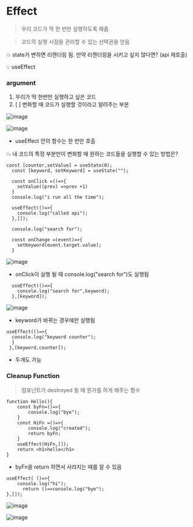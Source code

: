 # Effect
> 우리 코드가 딱 한 번만 실행하도록 해줌

> 코드의 실행 시점을 관리할 수 있는 선택권을 얻음


💥 state가 변하면 리렌더링 됨. 만약 리렌더링을 시키고 싶지 않다면? (api 재호출)

💡 useEffect

### argument 
1. 우리가 딱 한번만 실행하고 싶은 코드
2. [ ] 변화할 때 코드가 실행할 것이라고 알려주는 부분

![image](https://user-images.githubusercontent.com/90364684/213519156-336cb5f7-5164-4109-9b9d-ea865b02582f.png)

![image](https://user-images.githubusercontent.com/90364684/213519181-e7b1e4a7-a06b-4d45-83be-1136c7312189.png)

- useEffect 안의 함수는 한 번만 호출

💥 내 코드의 특정 부분만이 변화할 때 원하는 코드들을 실행할 수 있는 방법은?
```
const [counter,setValue] = useState(0);
  const [keyword, setKeyword] = useState("");

  const onClick =()=>{
    setValue((prev) =>prev +1)
  }
  console.log("i run all the time");

  useEffect(()=>{
    console.log("called api");
  },[]);

  console.log("search for");
  
  const onChange =(event)=>{
    setKeyword(event.target.value);
  }
```

![image](https://user-images.githubusercontent.com/90364684/213521924-f725efd3-db8e-4558-865c-270b11d24c57.png)

- onClick이 실행 될 때 console.log("search for")도 실행됨

```
  useEffect(()=>{
    console.log("search for",keyword);
  },[keyword]);
```
 
![image](https://user-images.githubusercontent.com/90364684/213522441-f97223c1-e89c-4c16-83ff-8464d7b01b58.png)

- keyword가 바뀌는 경우에만 실행됨

```
useEffect(()=>{
  console.log("keyword counter");
  }
 },[keyword,counter]);
```
- 두개도 가능 

### Cleanup Function

> 컴포넌트가 destroyed 될 때 뭔가를 하게 해주는 함수

```
function Hello(){
    const byFn=()=>{
        console.log("bye");
    }
    const HiFn =()=>{
        console.log("created");
        return byFn;
    }
    useEffect(HiFn,[]);
    return <h1>hello</h1>
}

```

- byFn을 return 하면서 사라지는 때를 알 수 있음

```
useEffect( ()=>{
    console.log("hi");
      return ()=>console.log("bye");
},[]);
```


![image](https://user-images.githubusercontent.com/90364684/213529737-b9592dd7-b7cc-4e34-bb51-b2c827ee3917.png)

![image](https://user-images.githubusercontent.com/90364684/213529771-ffc5849a-5f98-47e2-9e5c-115c3f630d95.png)

